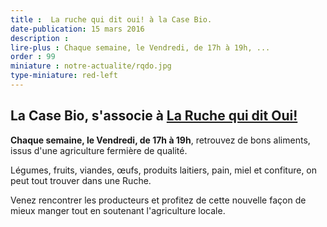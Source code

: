 ```yaml
---
title :  La ruche qui dit oui! à la Case Bio.
date-publication: 15 mars 2016
description : 
lire-plus : Chaque semaine, le Vendredi, de 17h à 19h, ...
order : 99
miniature : notre-actualite/rqdo.jpg
type-miniature: red-left
---
```



## La Case Bio, s'associe à [La Ruche qui dit Oui!](https://laruchequiditoui.fr/fr)

**Chaque semaine, le Vendredi, de 17h à 19h**, retrouvez de bons aliments, issus d'une agriculture fermière de qualité. 

Légumes, fruits, viandes, œufs, produits laitiers, pain, miel et confiture, on peut tout trouver dans une Ruche. 

Venez rencontrer les producteurs et profitez de cette nouvelle façon de mieux manger tout en soutenant l'agriculture locale.


